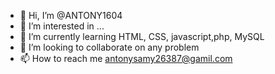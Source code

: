 - 👋 Hi, I’m @ANTONY1604
- 👀 I’m interested in ...
- 🌱 I’m currently learning HTML, CSS, javascript,php, MySQL
- 💞️ I’m looking to collaborate on any problem
- 📫 How to reach me antonysamy26387@gamil.com

<!---
ANTONY1604/ANTONY1604 is a ✨ special ✨ repository because its `README.md` (this file) appears on your GitHub profile.
You can click the Preview link to take a look at your changes.
--->
